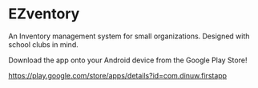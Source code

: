 # EZventory

An Inventory management system for small organizations. Designed with school clubs in mind.

Download the app onto your Android device from the Google Play Store!

https://play.google.com/store/apps/details?id=com.dinuw.firstapp
